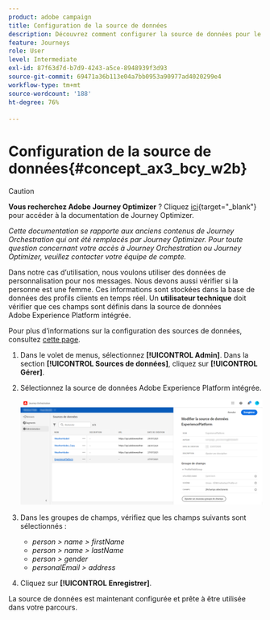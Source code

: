 ```yaml
---
product: adobe campaign
title: Configuration de la source de données
description: Découvrez comment configurer la source de données pour le cas d’utilisation simple de parcours
feature: Journeys
role: User
level: Intermediate
exl-id: 87f63d7d-b7d9-4243-a5ce-8948939f3d93
source-git-commit: 69471a36b113e04a7bb0953a90977ad4020299e4
workflow-type: tm+mt
source-wordcount: '188'
ht-degree: 76%

---
```


# Configuration de la source de données{#concept_ax3_bcy_w2b}


>[!CAUTION]
>
>**Vous recherchez Adobe Journey Optimizer** ? Cliquez [ici](https://experienceleague.adobe.com/fr/docs/journey-optimizer/using/ajo-home){target="_blank"} pour accéder à la documentation de Journey Optimizer.
>
>
>_Cette documentation se rapporte aux anciens contenus de Journey Orchestration qui ont été remplacés par Journey Optimizer. Pour toute question concernant votre accès à Journey Orchestration ou Journey Optimizer, veuillez contacter votre équipe de compte._


Dans notre cas d’utilisation, nous voulons utiliser des données de personnalisation pour nos messages. Nous devons aussi vérifier si la personne est une femme. Ces informations sont stockées dans la base de données des profils clients en temps réel. Un **utilisateur technique** doit vérifier que ces champs sont définis dans la source de données Adobe Experience Platform intégrée.

Pour plus d’informations sur la configuration des sources de données, consultez [cette page](../datasource/about-data-sources.md).


1. Dans le volet de menus, sélectionnez **[!UICONTROL Admin]**. Dans la section **[!UICONTROL Sources de données]**, cliquez sur **[!UICONTROL Gérer]**.
1. Sélectionnez la source de données Adobe Experience Platform intégrée.

   ![](../assets/journey23.png)

1. Dans les groupes de champs, vérifiez que les champs suivants sont sélectionnés :

   * _person > name > firstName_
   * _person > name > lastName_
   * _person > gender_
   * _personalEmail > address_

1. Cliquez sur **[!UICONTROL Enregistrer]**.

La source de données est maintenant configurée et prête à être utilisée dans votre parcours.
